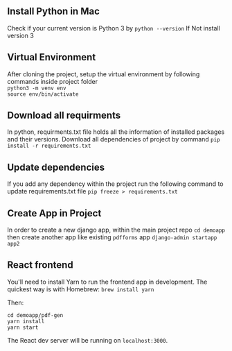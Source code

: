 ## Install Python in Mac
Check if your current version is Python 3 by 
`python --version`
If Not install version 3

## Virtual Environment
After cloning the project, setup the virtual environment by following commands inside project folder
<br />
`python3 -m venv env` 
<br />
`source env/bin/activate`

## Download all requirments
In python, requirments.txt file holds all the information of installed packages and their versions.
Download all dependencies of project by command
`pip install -r requirements.txt `

## Update dependencies
If you add any dependency within the project run the following command to update requirements.txt file
`pip freeze > requirements.txt`

## Create App in Project
In order to create a new django app, within the main project repo
`cd demoapp`
then create another app like existing `pdfforms` app
`django-admin startapp app2`

## React frontend

You'll need to install Yarn to run the frontend app in development. The quickest way is with Homebrew:
`brew install yarn`

Then:

```
cd demoapp/pdf-gen
yarn install
yarn start
```

The React dev server will be running on `localhost:3000`.